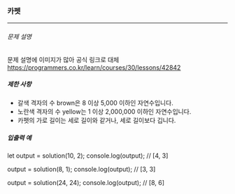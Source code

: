 ### 카펫

---

###### 문제 설명

문제 설명에 이미지가 많아 공식 링크로 대체
https://programmers.co.kr/learn/courses/30/lessons/42842

##### 제한 사항

- 갈색 격자의 수 brown은 8 이상 5,000 이하인 자연수입니다.
- 노란색 격자의 수 yellow는 1 이상 2,000,000 이하인 자연수입니다.
- 카펫의 가로 길이는 세로 길이와 같거나, 세로 길이보다 깁니다.

##### 입출력 예

let output = solution(10, 2);
console.log(output); // [4, 3]

output = solution(8, 1);
console.log(output); // [3, 3]

output = solution(24, 24);
console.log(output); // [8, 6]
